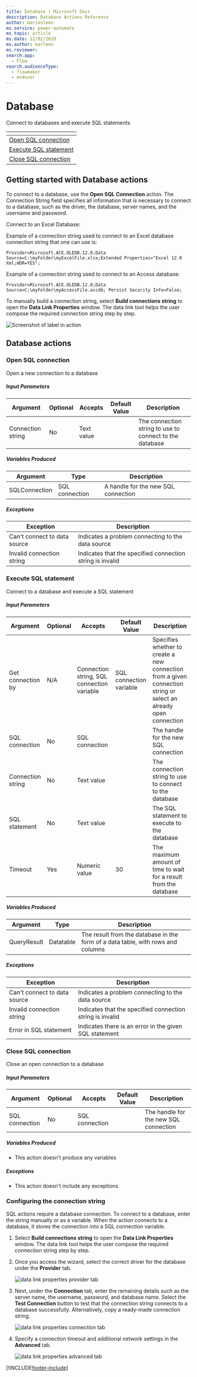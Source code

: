 ```yaml
---
title: Database | Microsoft Docs
description: Database Actions Reference
author: mariosleon
ms.service: power-automate
ms.topic: article
ms.date: 12/02/2020
ms.author: marleon
ms.reviewer:
search.app: 
  - Flow
search.audienceType: 
  - flowmaker
  - enduser
---
```


# Database

Connect to databases and execute SQL statements

|<!-- --> |
|-----|
|[Open SQL connection](#connect)|
|[Execute SQL statement](#executesqlstatement)|
|[Close SQL connection](#close)|

## Getting started with Database actions

To connect to a database, use the **Open SQL Connection** action. The Connection String field specifies all information that is necessary to connect to a database, such as the driver, the database, server names, and the username and password.


Connect to an Excel Database:

Example of a connection string used to connect to an Excel database connection string that one can use is:

    Provider=Microsoft.ACE.OLEDB.12.0;Data Source=C:\myFolder\myExcelFile.xlsx;Extended Properties="Excel 12.0 Xml;HDR=YES";


Example of a connection string used to connect to an Access database:

    Provider=Microsoft.ACE.OLEDB.12.0;Data Source=C:\myFolder\myAccessFile.accdb; Persist Security Info=False;

To manually build a connection string, select **Build connections string** to open the **Data Link Properties** window. The data link tool helps the user compose the required connection string step by step.

![Screenshot of label in action](\media\database\data-link-properties.png)

## Database actions

### <a name="connect"></a> Open SQL connection
Open a new connection to a database

##### Input Parameters
|Argument|Optional|Accepts|Default Value|Description|
|-----|-----|-----|-----|-----|
|Connection string|No|Text value||The connection string to use to connect to the database|


##### Variables Produced
|Argument|Type|Description|
|-----|-----|-----|
|SQLConnection|SQL connection|A handle for the new SQL connection|


##### <a name="connect_onerror"></a> Exceptions
|Exception|Description|
|-----|-----|
|Can't connect to data source|Indicates a problem connecting to the data source|
|Invalid connection string|Indicates that the specified connection string is invalid|

### <a name="executesqlstatement"></a> Execute SQL statement
Connect to a database and execute a SQL statement

##### Input Parameters
|Argument|Optional|Accepts|Default Value|Description|
|-----|-----|-----|-----|-----|
|Get connection by|N/A|Connection string, SQL connection variable|SQL connection variable|Specifies whether to create a new connection from a given connection string or select an already open connection|
|SQL connection|No|SQL connection||The handle for the new SQL connection|
|Connection string|No|Text value||The connection string to use to connect to the database|
|SQL statement|No|Text value||The SQL statement to execute to the database|
|Timeout|Yes|Numeric value|30|The maximum amount of time to wait for a result from the database|


##### Variables Produced
|Argument|Type|Description|
|-----|-----|-----|
|QueryResult|Datatable|The result from the database in the form of a data table, with rows and columns|


##### <a name="executesqlstatement_onerror"></a> Exceptions
|Exception|Description|
|-----|-----|
|Can't connect to data source|Indicates a problem connecting to the data source|
|Invalid connection string|Indicates that the specified connection string is invalid|
|Error in SQL statement|Indicates there is an error in the given SQL statement|

### <a name="close"></a> Close SQL connection
Close an open connection to a database

##### Input Parameters
|Argument|Optional|Accepts|Default Value|Description|
|-----|-----|-----|-----|-----|
|SQL connection|No|SQL connection||The handle for the new SQL connection|


##### Variables Produced
- This action doesn't produce any variables

##### <a name="close_onerror"></a> Exceptions
- This action doesn't include any exceptions

### Configuring the connection string
SQL actions require a database connection. To connect to a database, enter the string manually or as a variable. When the action connects to a database, it stores the connection into a SQL connection variable.

1. Select **Build connections string** to open the **Data Link Properties** window. The data link tool helps the user compose the required connection string step by step. 

2. Once you access the wizard, select the correct driver for the database under the **Provider** tab.

   ![data link properties provider tab](..\media\database\data-link-properties-provider-tab.png)

3. Next, under the **Connection** tab, enter the remaining details such as the server name, the username, password, and database name. Select the **Test Connection** button to test that the connection string connects to a database successfully. Alternatively, copy a ready-made connection string.

   ![data link properties connection tab](..\media\database\data-link-properties-connection-tab.png)

4. Specify a connection timeout and additional network settings in the **Advanced** tab.

   ![data link properties advanced tab](..\media\database\data-link-properties-advanced-tab.png)


[!INCLUDE[footer-include](../../includes/footer-banner.md)]